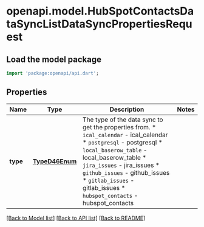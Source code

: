 # openapi.model.HubSpotContactsDataSyncListDataSyncPropertiesRequest

## Load the model package
```dart
import 'package:openapi/api.dart';
```

## Properties
Name | Type | Description | Notes
------------ | ------------- | ------------- | -------------
**type** | [**TypeD46Enum**](TypeD46Enum.md) | The type of the data sync to get the properties from.  * `ical_calendar` - ical_calendar * `postgresql` - postgresql * `local_baserow_table` - local_baserow_table * `jira_issues` - jira_issues * `github_issues` - github_issues * `gitlab_issues` - gitlab_issues * `hubspot_contacts` - hubspot_contacts | 

[[Back to Model list]](../README.md#documentation-for-models) [[Back to API list]](../README.md#documentation-for-api-endpoints) [[Back to README]](../README.md)


